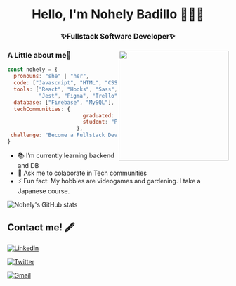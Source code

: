

<h1 align="center"> Hello, I'm Nohely Badillo 👩🏽‍💻

<h3 align="center"> ✨Fullstack Software Developer✨



### <img align= "right" width= "250" src= "https://64.media.tumblr.com/74c84e00a162d8370a24220dd2b2d08a/0e125ea7fdb8674a-62/s400x600/82c273f590e8d3bc593be2142c2dd7792216823e.gifv"/> A Little about me🌙

```javascript
const nohely = {
  pronouns: "she" | "her",
  code: ["Javascript", "HTML", "CSS", "Python", "Typescript"],
  tools: ["React", "Hooks", "Sass", "Linux", "Django", "Flask", "Angular"
          "Jest", "Figma", "Trello", "npm", "Shell", "Bootstrap"],
  database: ["Firebase", "MySQL"],
  techCommunities: {
                        graduated: "Laboratoria",
                        student: "Platzi", "Código Facilito",
                      },
 challenge: "Become a Fullstack Developer"
}
```



- 📚 I’m currently learning backend and DB
- 💬 Ask me to colaborate in Tech communities 
- ⚡ Fun fact: My hobbies are videogames and gardening. I take a Japanese course. 



![Nohely's GitHub stats](https://github-readme-stats.vercel.app/api?username=nohelybc&show_icons=true&theme=jolly)
  

## Contact me! 🖋

[![Linkedin](https://img.shields.io/badge/-LinkedIn-blue?style=flat&logo=Linkedin&logoColor=white)](https://www.linkedin.com/in/nohelybadillo/)

[![Twitter](https://img.shields.io/twitter/follow/nohelybc?style=social)](https://twitter.com/nohelybc)

[![Gmail](https://img.shields.io/badge/-Gmail-c14438?style=flat&logo=Gmail&logoColor=white)](mailto:lnohely.badillo96@gmail.com)



